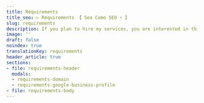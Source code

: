 ```yaml
---
title: Requirements
title_seo: ▷ Requirements 【 Sea Como SEO ⚡️ 】
slug: requirements
description: If you plan to hire my services, you are interested in this article 😉. It is a summary of the information that I need on your part and some details to take into account.
image: ''
draft: false
noindex: true
translationKey: requirements
header_article: true
sections:
- file: requirements-header
  modals:
  - requirements-domain
  - requirements-google-business-profile
- file: requirements-body
---
```

